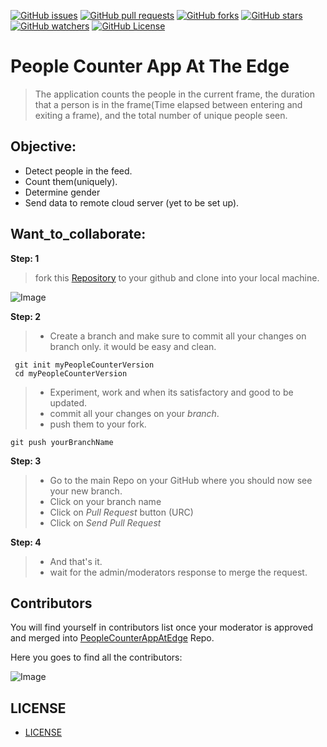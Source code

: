 [![GitHub issues](https://img.shields.io/github/issues/ravireddy07/PeopleCounterAppAtEdge.svg)](https://github.com/ravireddy07/PeopleCounterAppAtEdge/issues)
[![GitHub pull requests](https://img.shields.io/github/issues-pr/ravireddy07/PeopleCounterAppAtEdge.svg)](https://github.com/ravireddy07/PeopleCounterAppAtEdge/pulls)
[![GitHub forks](https://img.shields.io/github/forks/ravireddy07/PeopleCounterAppAtEdge.svg?style=social&label=Fork)](https://github.com/ravireddy07/PeopleCounterAppAtEdge/network)
[![GitHub stars](https://img.shields.io/github/stars/ravireddy07/PeopleCounterAppAtEdge.svg?style=social&label=Stars)](https://github.com/ravireddy07/PeopleCounterAppAtEdge/stargazers)
[![GitHub watchers](https://img.shields.io/github/watchers/ravireddy07/PeopleCounterAppAtEdge.svg?style=social&label=Watch)](https://github.com/ravireddy07/PeopleCounterAppAtEdge/watchers)
[![GitHub License](https://img.shields.io/github/license/ravireddy07/PeopleCounterAppAtEdge)](https://github.com/ravireddy07/PeopleCounterAppAtEdge/LICENSE)


# People Counter App At The Edge

> The application counts the people in the current frame, the duration that a person is in the frame(Time elapsed between entering and exiting a frame), and the total number of unique people seen.


## Objective:
- Detect people in the feed.
- Count them(uniquely).
- Determine gender
- Send data to remote cloud server (yet to be set up).



## Want_to_collaborate:

**Step: 1**
> fork this [Repository](https://github.com/ravireddy07/PeopleCounterAppAtEdge.git) to your github and clone into your local machine.

![Image](https://user-images.githubusercontent.com/26524467/73133782-8a00e880-4053-11ea-9dad-e05df825c76e.png)

**Step: 2**
>   - Create a branch and make sure to commit all your changes on branch only. it would be easy and clean.
```git
 git init myPeopleCounterVersion  
 cd myPeopleCounterVersion
```
>   - Experiment, work and when its satisfactory and good to be updated.
>   - commit all your changes on your _branch_.
>   - push them to your fork.

```git
git push yourBranchName
```

**Step: 3**
>   - Go to the main Repo on your GitHub where you should now see your new branch.
>   - Click on your branch name
>   - Click on _Pull Request_ button (URC)
>   - Click on _Send Pull Request_

**Step: 4**
>   - And that's it.
>   - wait for the admin/moderators response to merge the request.



## Contributors

You will find yourself in contributors list once your moderator is approved and merged into [PeopleCounterAppAtEdge](https://github.com/ravireddy07/PeopleCounterAppAtEdge) Repo.

Here you goes to find all the contributors:

![Image](https://user-images.githubusercontent.com/26524467/73133833-30e58480-4054-11ea-89a3-cfc24d550075.png)



## LICENSE

- [LICENSE](https://github.com/ravireddy07/PeopleCounterAppAtEdge/LICENSE)
